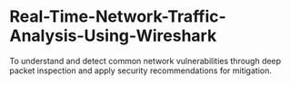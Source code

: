 # Real-Time-Network-Traffic-Analysis-Using-Wireshark
To understand and detect common network vulnerabilities through deep packet inspection and apply security recommendations for mitigation.
